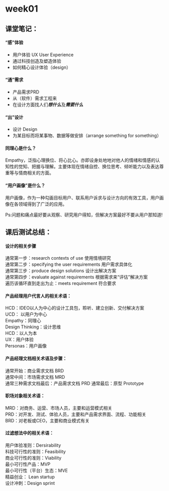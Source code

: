 # week01
## 课堂笔记：  
#### “感”体验  
* 用户体验 UX User Experience  
* 通过科技创造及塑造体验  
* 如何精心设计体验（design）  
  
#### “通”需求  
* 产品需求PRD  
* 从（软件）需求工程来
* 在设计方面找人们***想什么***及***需要什么***  
  
#### “出”设计  
* 设计 Design
* 为某目标而将某事物、数据等做安排（arrange something for something）  
  
#### 同理心是什么？  
Empathy，泛指心理换位、将心比心。亦即设身处地地对他人的情绪和情感的认知性的觉知、把握与理解。主要体现在情绪自控、换位思考、倾听能力以及表达尊重等与情商相关的方面。
  
#### “用户画像”是什么？  
用户画像，作为一种勾画目标用户、联系用户诉求与设计方向的有效工具，用户画像在各领域得到了广泛的应用。
  
Ps:问题和痛点最好要从观察、研究用户得知，但解决方案最好不要从用户那知道!   
  
## 课后测试总结：  
#### 设计的相关步骤  
通常第一步：research contexts of use 使用情境研究  
通常第二步：specifying the user requirements 用户需求具体化  
通常第三步：produce design solutions 设计出解决方案  
通常第四步：evaluate against requirements 根据需求来“评估”解决方案  
遍历该循环直到走出为止：meets requirement 符合要求  
  
#### 产品经理用户代言人的相关术语：  
HCD：IDEO以人为中心的设计工具包，聆听、建立创新、交付解决方案  
UCD： 以用户为中心  
Empathy：同理心  
Design Thinking：设计思维  
HCD：以人为本  
UX：用户体验  
Personas：用户画像  
  
#### 产品经理文档相关术语及步骤：  
通常开始：商业需求文档 BRD  
通常中间：市场需求文档 MRD  
通常三种需求文档最后：产品需求文档 PRD
通常最后：原型 Prototype  
  
#### 职场对象相关术语：  
MRD：对商务、运营、市场人员，主要和运营模式相关  
PRD：对开发、测试、体验人员，主要和产品需求界面、流程、功能相关  
BRD：对老板或CEO，主要和商业模式有关  
  
#### 过滤想法中的相关术语：  
用户体验准则：Dersirability  
科技可行性的准则：Feasibility    
商业可行性的准则：Viability  
最小可行性产品：MVP  
最小可行性（平台）生态：MVE  
精益创业： Lean startup  
设计冲刺：Design sprint  
